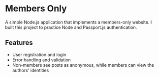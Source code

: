 # Members Only

A simple Node.js application that implements a members-only website. I built this project to practice Node and Passport.js authentication.

## Features

- User registration and login
- Error handling and validation
- Non-members see posts as anonymous, while members can view the authors' identities